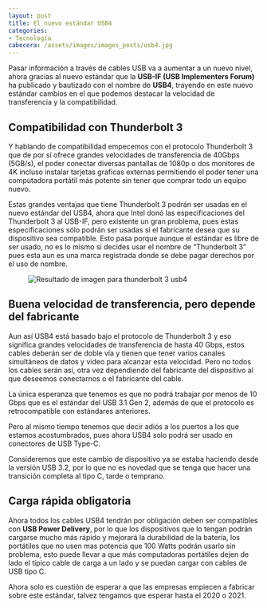 ```yaml
---
layout: post
title: El nuevo estándar USB4
categories:
- Tecnología
cabecera: /assets/images/images_posts/usb4.jpg
---
```

<p>Pasar información a través de cables USB va a aumentar a un nuevo nivel, ahora gracias al nuevo estándar que la <strong>USB-IF (USB Implementers Forum)</strong> ha publicado y bautizado con el nombre de <strong>USB4</strong>, trayendo en este nuevo estándar cambios en el que podemos destacar la velocidad de transferencia y la compatibilidad.</p>

<h2 class="subtitle is-2 has-text-centered has-text-weight-bold">Compatibilidad con Thunderbolt 3</h2>

<p>Y hablando de compatibilidad empecemos con el protocolo Thunderbolt 3 que de por sí ofrece grandes velocidades de transferencia de 40Gbps (5GB/s), el poder conectar diversas pantallas de 1080p o dos monitores de 4K incluso instalar tarjetas graficas externas permitiendo el poder tener una computadora portátil más potente sin tener que comprar todo un equipo nuevo.</p>

<p>Estas grandes ventajas que tiene Thunderbolt 3 podrán ser usadas en el nuevo estándar del USB4, ahora que Intel donó las especificaciones del Thunderbolt 3 al USB-IF, pero existente un gran problema, pues estas especificaciones sólo podrán ser usadas si el fabricante desea que su dispositivo sea compatible. Esto pasa porque aunque el estándar es libre de ser usado, no es lo mismo si decides usar el nombre de “Thunderbolt 3” pues esta aun es una marca registrada donde se debe pagar derechos por el uso de nombre.</p>

<figure class="wp-block-image"><img src="https://o.aolcdn.com/images/dims?resize=2000%2C2000%2Cshrink&amp;image_uri=https%3A%2F%2Fs.yimg.com%2Fos%2Fcreatr-uploaded-images%2F2019-03%2Fe3b89fc0-3e89-11e9-af7f-547476400c7f&amp;client=a1acac3e1b3290917d92&amp;signature=f5703cd3cf374160a006a924347850657d00d4a0" alt="Resultado de imagen para thunderbolt 3 usb4"/></figure>

<h2 class="subtitle is-2 has-text-centered has-text-weight-bold">Buena velocidad de transferencia, pero depende del fabricante</h2>

<p>Aun así USB4 está basado bajo el protocolo de Thunderbolt 3 y eso significa grandes velocidades de transferencia de hasta 40 Gbps, estos cables deberán ser de doble vía y tienen que tener varios canales simultáneos de datos y video para alcanzar esta velocidad. Pero no todos los cables serán así, otra vez dependiendo del fabricante del dispositivo al que deseemos conectarnos o el fabricante del cable. </p>

<p>La única esperanza que tenemos es que no podrá trabajar por menos de 10 Gbps que es el estándar del USB 3.1 Gen 2, además de que el protocolo es retrocompatible con estándares anteriores.</p>

<p>Pero al mismo tiempo tenemos que decir adiós a los puertos a los que estamos acostumbrados, pues ahora USB4 solo podrá ser usado en conectores de USB Type-C. </p>

<p>Consideremos que este cambio de dispositivo ya se estaba haciendo desde la versión USB 3.2, por lo que no es novedad que se tenga que hacer una transición completa al tipo C, tarde o temprano.</p>

<h2>Carga rápida obligatoria</h2>

<p>Ahora todos los cables USB4 tendrán por obligación deben ser compatibles con <strong>USB Power Delivery</strong>, por lo que los dispositivos que lo tengan podrán cargarse mucho más rápido y mejorará la durabilidad de la batería, los portátiles que no usen mas potencia que 100 Watts podrán usarlo sin problema, esto puede llevar a que más computadoras portátiles dejen de lado el típico cable de carga a un lado y se puedan cargar con cables de USB tipo C.</p>

<p>Ahora solo es cuestión de esperar a que las empresas empiecen a fabricar sobre este estándar, talvez tengamos que esperar hasta el 2020 o 2021.</p>

